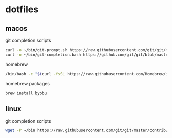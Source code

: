 # dotfiles

## macos

git completion scripts
```sh
curl -o ~/bin/git-prompt.sh https://raw.githubusercontent.com/git/git/master/contrib/completion/git-prompt.sh
curl -o ~/bin/git-completion.bash https://github.com/git/git/blob/master/contrib/completion/git-completion.bash
```

homebrew
```sh
/bin/bash -c "$(curl -fsSL https://raw.githubusercontent.com/Homebrew/install/HEAD/install.sh)"
```

homebrew packages
```sh
brew install byobu
```

## linux

git completion scripts
```sh
wget -P ~/bin https://raw.githubusercontent.com/git/git/master/contrib/completion/git-prompt.sh
```
